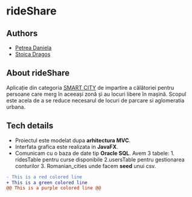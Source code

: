 # rideShare

## Authors
- [Petrea Daniela](https://github.com/Daniela-Petrea)
- [Stoica Dragos](https://github.com/StoicaDragos2001)

## About rideShare

  Aplicație din categoria [SMART CITY](https://iasismartcity.ro/) de impartire a călătoriei pentru persoane care merg în aceeași zonă și au locuri libere în mașină. Scopul este acela de a se reduce necesarul de locuri de parcare si aglomeratia urbana. 

## Tech details

  - Proiectul este modelat dupa **arhitectura MVC**.
  - Interfata grafica este realizata in **JavaFX**.
  - Comunicam cu o baza de date tip **Oracle SQL**. Avem 3 tabele: 1. ridesTable pentru curse disponibile 2.usersTable pentru gestionarea conturilor 3. Romanian_cities unde facem **seed** unui csv.
  
```diff
- This is a red colored line
+ This is a green colored line
@@ This is a purple colored line @@
```
